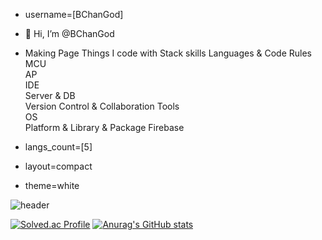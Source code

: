 - username=[BChanGod]
- 👋 Hi, I’m @BChanGod
- Making Page
Things I code with Stack skills
Languages & Code Rules	   
MCU	  
AP	  
IDE	   
Server & DB	   
Version Control & Collaboration Tools	   
OS	  
Platform & Library & Package	 Firebase

- langs_count=[5]
- layout=compact
- theme=white


![header](https://capsule-render.vercel.app/api?type=venom&color=0:8871e5,100:b678c4&height=300&section=header&text=Language&fontSize=90)

[![Solved.ac Profile](http://mazassumnida.wtf/api/v2/generate_badge?boj=lbc998)](https://solved.ac/lbc998/)
[![Anurag's GitHub stats](https://github-readme-stats.vercel.app/api?username=BChanGod)](https://github.com/BChanGod/github-readme-stats)






<!---
BChanGod/BChanGod is a ✨ special ✨ repository because its `README.md` (this file) appears on your GitHub profile.
You can click the Preview link to take a look at your changes.
--->
